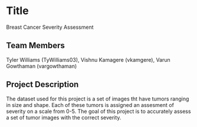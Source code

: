 # Title
Breast Cancer Severity Assessment
## Team Members
Tyler Williams (TyWilliams03), Vishnu Kamagere (vkamgere), Varun Gowthaman (vargowthaman)
## Project Description
The dataset used for this project is a set of images tht have tumors ranging in size and shape. Each of these tumors is assigned an assesment of severity on a scale from 0-5. The goal of this project is to accurately assess a set of tumor images with the correct severity.
